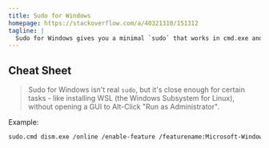 ```yaml
---
title: Sudo for Windows
homepage: https://stackoverflow.com/a/40321310/151312
tagline: |
  Sudo for Windows gives you a minimal `sudo` that works in cmd.exe and PowerShell.
---
```


## Cheat Sheet

> Sudo for Windows isn't real `sudo`, but it's close enough for certain tasks -
> like installing WSL (the Windows Subsystem for Linux), without opening a GUI
> to Alt-Click "Run as Administrator".

Example:

```bash
sudo.cmd dism.exe /online /enable-feature /featurename:Microsoft-Windows-Subsystem-Linux /all /norestart
```

